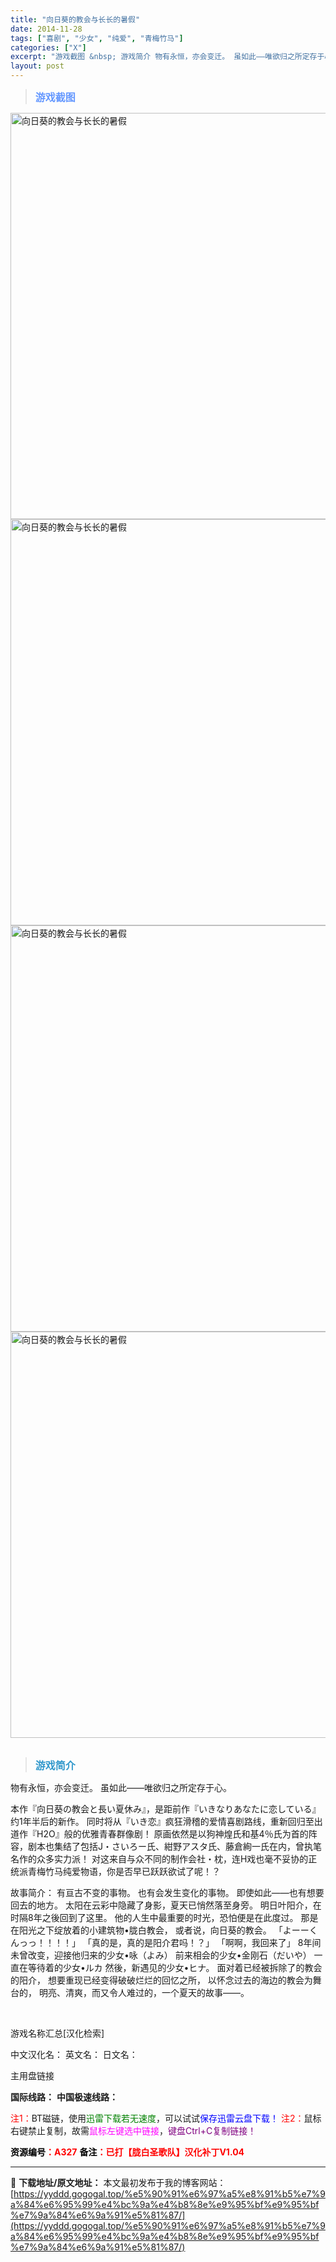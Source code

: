 ```yaml
---
title: "向日葵的教会与长长的暑假"
date: 2014-11-28
tags: ["喜剧", "少女", "纯爱", "青梅竹马"]
categories: ["X"]
excerpt: "游戏截图 &nbsp; 游戏简介 物有永恒，亦会变迁。 虽如此——唯欲归之所定存于心。 本作『向日葵の教会と長い夏休み』，是距前作『いきなりあなたに恋している』约1年半后的新作。 同时将从『いき恋』疯狂滑稽的爱情喜剧路线，重新回归至出道作『H2O』般的优雅青春群像剧！ 原画依然是以狗神煌氏和基4％氏&hellip;"
layout: post
---
```


<div>
<blockquote><b><span style="font-size: 12pt; color: #6699ff;">游戏截图</span></b></blockquote>
<div><img title="点击放大" src="https://yyddd.gogogal.top/wp-content/uploads/2025/04/20250430_6812003a782e9.webp" alt="向日葵的教会与长长的暑假" width="650" /></div>
<div><img title="点击放大" src="https://yyddd.gogogal.top/wp-content/uploads/2025/04/20250430_6812003d13252.webp" alt="向日葵的教会与长长的暑假" width="650" /></div>
<div><img title="点击放大" src="https://yyddd.gogogal.top/wp-content/uploads/2025/04/20250430_68120041c0ee5.webp" alt="向日葵的教会与长长的暑假" width="650" /></div>
<div><img title="点击放大" src="https://yyddd.gogogal.top/wp-content/uploads/2025/04/20250430_681200436a08b.webp" alt="向日葵的教会与长长的暑假" width="650" /></div>
&nbsp;
<blockquote><b><span style="font-size: 12pt; color: #3399cc;">游戏简介</span></b></blockquote>
<div>物有永恒，亦会变迁。
虽如此——唯欲归之所定存于心。

本作『向日葵の教会と長い夏休み』，是距前作『いきなりあなたに恋している』约1年半后的新作。
同时将从『いき恋』疯狂滑稽的爱情喜剧路线，重新回归至出道作『H2O』般的优雅青春群像剧！
原画依然是以狗神煌氏和基4％氏为首的阵容，剧本也集结了包括J・さいろー氏、紺野アスタ氏、藤倉絢一氏在内，曾执笔名作的众多实力派！
对这来自与众不同的制作会社・枕，连H戏也毫不妥协的正统派青梅竹马纯爱物语，你是否早已跃跃欲试了呢！？

故事简介：
有亘古不变的事物。
也有会发生变化的事物。
即使如此——也有想要回去的地方。
太阳在云彩中隐藏了身影，夏天已悄然落至身旁。
明日叶阳介，在时隔8年之後回到了这里。
他的人生中最重要的时光，恐怕便是在此度过。
那是在阳光之下绽放着的小建筑物•胧白教会，
或者说，向日葵的教会。
「よーーくんっっ！！！！」
「真的是，真的是阳介君吗！？」
「啊啊，我回来了」
8年间未曾改变，迎接他归来的少女•咏（よみ）
前来相会的少女•金刚石（だいや）
一直在等待着的少女•ルカ
然後，新遇见的少女•ヒナ。
面对着已经被拆除了的教会的阳介，
想要重现已经变得破破烂烂的回忆之所，
以怀念过去的海边的教会为舞台的，
明亮、清爽，而又令人难过的，一个夏天的故事——。</div>
&nbsp;

游戏名称汇总[汉化检索]

中文汉化名：
英文名：
日文名：
</div>
<div class="panel panel-primary">
<div class="panel-heading">主用盘链接</div>
<div class="panel-body">

<b>国际线路：</b>
<b>中国极速线路：</b>


<span style="color: #ff0000;">注1：</span>BT磁链，使用<span style="color: #008000;">迅雷下载若无速度</span>，可以试试<span style="color: #0000ff;">保存迅雷云盘下载！</span>
<span style="color: #ff0000;">注2：</span>鼠标右键禁止复制，故需<span style="color: #ff00ff;">鼠标左键选中链接</span>，<span style="color: #800080;">键盘Ctrl+C复制链接！</span>

</div>
<div class="panel-footer"><span style="color: #ff0000;"><b><span style="color: #000000;">资源编号</span>：A327</b></span>
<span style="color: #ff0000;"><b><span style="color: #000000;">备注</span>：已打【胧白圣歌队】汉化补丁V1.04</b></span></div>
</div>

---
📖 **下载地址/原文地址：** 本文最初发布于我的博客网站：[https://yyddd.gogogal.top/%e5%90%91%e6%97%a5%e8%91%b5%e7%9a%84%e6%95%99%e4%bc%9a%e4%b8%8e%e9%95%bf%e9%95%bf%e7%9a%84%e6%9a%91%e5%81%87/](https://yyddd.gogogal.top/%e5%90%91%e6%97%a5%e8%91%b5%e7%9a%84%e6%95%99%e4%bc%9a%e4%b8%8e%e9%95%bf%e9%95%bf%e7%9a%84%e6%9a%91%e5%81%87/)
